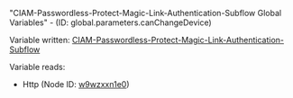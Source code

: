 "CIAM-Passwordless-Protect-Magic-Link-Authentication-Subflow Global Variables" - (ID: global.parameters.canChangeDevice)

Variable written:
[CIAM-Passwordless-Protect-Magic-Link-Authentication-Subflow](../index.md#Variables)

Variable reads:
* Http (Node ID: [w9wzxxn1e0](../nodes/w9wzxxn1e0.md))
